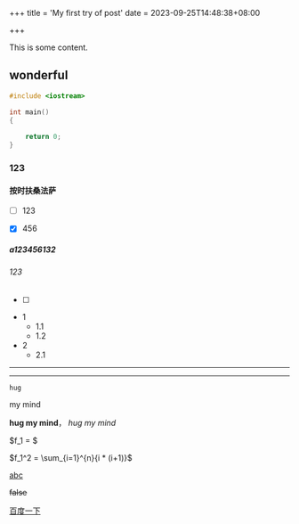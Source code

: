 +++
title = 'My first try of post'
date = 2023-09-25T14:48:38+08:00

+++

This is some content.

## wonderful



```c++
#include <iostream>

int main()
{
    
    return 0;
}
```

### 123



#### 按时扶桑法萨



- [ ] 123
- [x] 456



##### a123456132



###### 123





- [ ] 





+ 1
  + 1.1
  + 1.2
+ 2
  + 2.1

---

---

`hug`

 my mind 

**hug my mind**，  *hug my mind*



$f_1 = $

$f_1^2 = \sum_{i=1}^{n}{i * (i+1)}$

<u>abc</u>

~~false~~

[百度一下](www.baidu.com)
